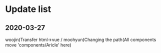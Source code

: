 Update list
=============

2020-03-27
----------
woojin)Transfer html->vue / moohyun)Changing the path(All components move 'components/Aricle' here)
